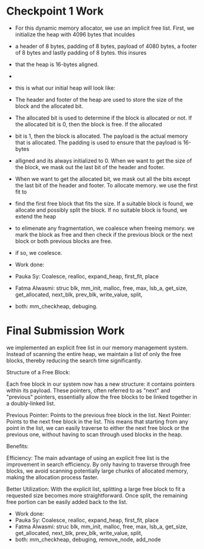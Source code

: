 # Checkpoint 1 Work

 * For this dynamic memory allocator, we use an implicit free list. First, we initialize the heap with 4096 bytes that inculdes
 * a header of 8 bytes, padding of 8 bytes, payload of 4080 bytes, a footer of 8 bytes and lastly padding of 8 bytes. this insures
 * that the heap is 16-bytes aligned.
 * 
 * this is what our initial heap will look like:

 * The header and footer of the heap are used to store the size of the block and the allocated bit.
 * The allocated bit is used to determine if the block is allocated or not. If the allocated bit is 0, then the block is free. If the allocated
 * bit is 1, then the block is allocated. The payload is the actual memory that is allocated. The padding is used to ensure that the payload is 16-bytes
 * alligned and its always initialized to 0. When we want to get the size of the block, we mask out the last bit of the header and footer.
 * When we want to get the allocated bit, we mask out all the bits except the last bit of the header and footer. To allocate memory. we use the first fit to
 * find the first free block that fits the size. If a suitable block is found, we allocate and possibly split the block. If no suitable block is found, we extend the heap
 * to elimenate any fragmentation, we coalesce when freeing memory. we mark the block as free and then check if the previous block or the next block or both previous blocks are free.
 * if so, we coelesce.

 *  Work done:
 * Pauka Sy: Coalesce, realloc, expand_heap, first_fit, place
 * Fatma Alwasmi: struc blk, mm_init, malloc, free, max, lsb_a, get_size, get_allocated, next_blk, prev_blk, write_value, split,
 * both: mm_checkheap, debuging.

# Final Submission Work
we implemented an explicit free list in our memory management system. Instead of scanning the entire heap, we maintain a list of only the free blocks, thereby reducing the search time significantly.

Structure of a Free Block:

Each free block in our system now has a new structure: it contains pointers within its payload. These pointers, often referred to as "next" and "previous" pointers, essentially allow the free blocks to be linked together in a doubly-linked list.


Previous Pointer: Points to the previous free block in the list.
Next Pointer: Points to the next free block in the list.
This means that starting from any point in the list, we can easily traverse to either the next free block or the previous one, without having to scan through used blocks in the heap.

Benefits:

Efficiency: The main advantage of using an explicit free list is the improvement in search efficiency. By only having to traverse through free blocks, we avoid scanning potentially large chunks of allocated memory, making the allocation process faster.

Better Utilization: With the explicit list, splitting a large free block to fit a requested size becomes more straightforward. Once split, the remaining free portion can be easily added back to the list.

 *  Work done:
 * Pauka Sy: Coalesce, realloc, expand_heap, first_fit, place
 * Fatma Alwasmi: struc blk, mm_init, malloc, free, max, lsb_a, get_size, get_allocated, next_blk, prev_blk, write_value, split,
 * both: mm_checkheap, debuging, remove_node, add_node
